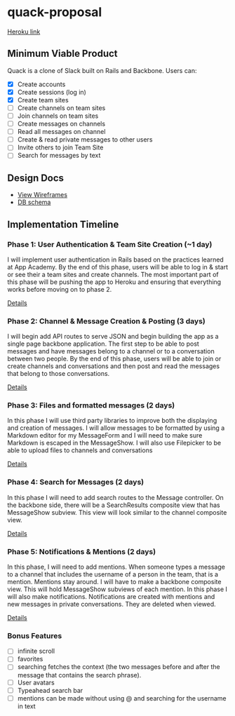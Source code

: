 # quack-proposal

[Heroku link][heroku]

[heroku]: https://quack-app.herokuapp.com/

## Minimum Viable Product
Quack is a clone of Slack built on Rails and Backbone. Users can:
- [x] Create accounts
- [x] Create sessions (log in)
- [x] Create team sites
- [ ] Create channels on team sites
- [ ] Join channels on team sites
- [ ] Create messages on channels
- [ ] Read all messages on channel
- [ ] Create & read private messages to other users
- [ ] Invite others to join Team Site
- [ ] Search for messages by text

## Design Docs
* [View Wireframes][views]
* [DB schema][schema]

[views]: ./docs/views.md
[schema]: ./docs/schema.md

## Implementation Timeline

### Phase 1: User Authentication & Team Site Creation (~1 day)
I will implement user authentication in Rails based on the practices learned at
App Academy. By the end of this phase, users will be able to log in & start or see
their a team sites and create channels. The most important part of this phase will
be pushing the app to Heroku and ensuring that everything works before moving on
to phase 2.

[Details][phase-one]

### Phase 2: Channel & Message Creation & Posting (3 days)
I will begin add API routes to serve JSON and begin building the app as a single page
backbone application. The first step to be able to post messages and have messages
belong to a channel or to a conversation between two people. By the end of this phase,
users will be able to join or create channels and conversations and then post
and read the messages that belong to those conversations.

[Details][phase-two]

### Phase 3: Files and formatted messages (2 days)
In this phase I will use third party libraries to improve both the displaying and
creation of messages. I will allow messages to be formatted by using a Markdown
editor for my MessageForm and I will need to make sure Markdown is escaped in the
MessageShow. I will also use Filepicker to be able to upload files to channels
and conversations

[Details][phase-three]

### Phase 4: Search for Messages (2 days)
In this phase I will need to add search routes to the Message controller. On the
backbone side, there will be a SearchResults composite view that has MessageShow
subview. This view will look similar to the channel composite view.  

[Details][phase-four]

### Phase 5: Notifications & Mentions (2 days)
In this phase, I will need to add mentions. When someone types a message to a
channel that includes the username of a person in the team, that is a mention.
Mentions stay around. I will have to make a backbone composite view. This will
hold MessageShow subviews of each mention. In this phase I will also make notifications.
Notifications are created with mentions and new messages in private conversations.
They are deleted when viewed.

[Details][phase-five]


### Bonus Features
- [ ] infinite scroll
- [ ] favorites
- [ ] searching fetches the context (the two messages before and after the
  message that contains the search phrase).
- [ ] User avatars
- [ ] Typeahead search bar
- [ ] mentions can be made without using @ and searching for the username in text

[phase-one]: ./docs/phases/phase1.md
[phase-two]: ./docs/phases/phase2.md
[phase-three]: ./docs/phases/phase3.md
[phase-four]: ./docs/phases/phase4.md
[phase-five]: ./docs/phases/phase5.md
